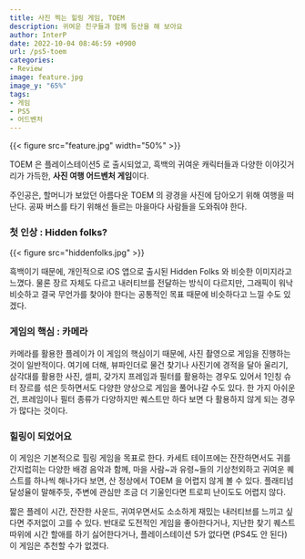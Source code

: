 ```yaml
---
title: 사진 찍는 힐링 게임, TOEM
description: 귀여운 친구들과 함께 등산을 해 보아요
author: InterP
date: 2022-10-04 08:46:59 +0900
url: /ps5-toem
categories:
- Review
image: feature.jpg
image_y: "65%"
tags: 
- 게임
- PS5
- 어드벤처
---
```


{{< figure src="feature.jpg" width="50%" >}}

TOEM 은 플레이스테이션5 로 출시되었고, 흑백의 귀여운 캐릭터들과 다양한 이야깃거리가 가득한, **사진 여행 어드벤처 게임**이다.

주인공은, 할머니가 보았던 아름다운 TOEM 의 광경을 사진에 담아오기 위해 여행을 떠난다. 공짜 버스를 타기 위해선 들르는 마을마다 사람들을 도와줘야 한다.

### 첫 인상 : Hidden folks?

{{< figure src="hiddenfolks.jpg" >}}

흑백이기 때문에, 개인적으로 iOS 앱으로 출시된 Hidden Folks 와 비슷한 이미지라고 느꼈다. 물론 장르 자체도 다르고 내러티브를 전달하는 방식이 다르지만, 그래픽이 워낙 비슷하고 결국 무언가를 찾아야 한다는 공통적인 목표 때문에 비슷하다고 느낄 수도 있겠다.

### 게임의 핵심 : 카메라

카메라를 활용한 플레이가 이 게임의 핵심이기 때문에, 사진 촬영으로 게임을 진행하는 것이 일반적이다. 여기에 더해, 뷰파인더로 물건 찾기나 사진기에 경적을 달아 울리기, 삼각대를 활용한 사진, 셀피, 갖가지 프레임과 필터를 활용하는 경우도 있어서 1인칭 슈터 장르를 섞은 듯하면서도 다양한 양상으로 게임을 풀어나갈 수도 있다. 한 가지 아쉬운 건, 프레임이나 필터 종류가 다양하지만 퀘스트만 하다 보면 다 활용하지 않게 되는 경우가 많다는 것이다.

### 힐링이 되었어요

이 게임은 기본적으로 힐링 게임을 목표로 한다. 카세트 테이프에는 잔잔하면서도 귀를 간지럽히는 다양한 배경 음악과 함께, 마을 사람~과 유령~들의 기상천외하고 귀여운 퀘스트를 하나씩 해나가다 보면, 산 정상에서 TOEM 을 어렵지 않게 볼 수 있다. 플래티넘 달성율이 말해주듯, 주변에 관심만 조금 더 기울인다면 트로피 난이도도 어렵지 않다. 

짧은 플레이 시간, 잔잔한 사운드, 귀여우면서도 소소하게 재밌는 내러티브를 느끼고 싶다면 주저없이 고를 수 있다. 반대로 도전적인 게임을 좋아한다거나, 지난한 찾기 퀘스트 따위에 시간 할애를 하기 싫어한다거나, 플레이스테이션 5가 없다면 (PS4도 안 된다) 이 게임은 추천할 수가 없겠다.
